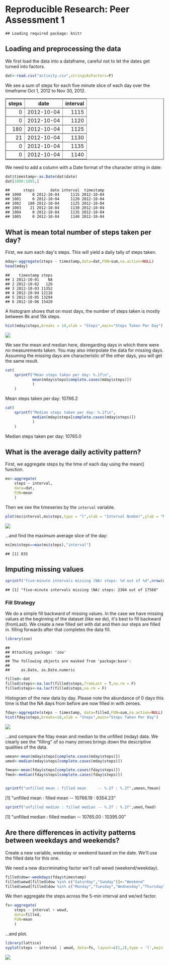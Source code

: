 # Reproducible Research: Peer Assessment 1


```
## Loading required package: knitr
```


## Loading and preprocessing the data

We first load the data into a dataframe, careful not to let the dates get turned into factors.


```r
dat<-read.csv("activity.csv",stringsAsFactors=F)
```

We see a sum of steps for each five minute slice of each day over the timeframe Oct 1, 2012 to Nov 30, 2012.

<!-- html table generated in R 3.1.2 by xtable 1.7-4 package -->
<!-- Sun Mar 15 16:22:39 2015 -->
<table border=1>
<tr> <th> steps </th> <th> date </th> <th> interval </th>  </tr>
  <tr> <td align="right">   0 </td> <td> 2012-10-04 </td> <td align="right"> 1115 </td> </tr>
  <tr> <td align="right">   0 </td> <td> 2012-10-04 </td> <td align="right"> 1120 </td> </tr>
  <tr> <td align="right"> 180 </td> <td> 2012-10-04 </td> <td align="right"> 1125 </td> </tr>
  <tr> <td align="right">  21 </td> <td> 2012-10-04 </td> <td align="right"> 1130 </td> </tr>
  <tr> <td align="right">   0 </td> <td> 2012-10-04 </td> <td align="right"> 1135 </td> </tr>
  <tr> <td align="right">   0 </td> <td> 2012-10-04 </td> <td align="right"> 1140 </td> </tr>
   </table>

We need to add a column with a Date format of the character string in date:


```r
dat$timestamp<-as.Date(dat$date)
dat[1000:1005,]
```

```
##      steps       date interval  timestamp
## 1000     0 2012-10-04     1115 2012-10-04
## 1001     0 2012-10-04     1120 2012-10-04
## 1002   180 2012-10-04     1125 2012-10-04
## 1003    21 2012-10-04     1130 2012-10-04
## 1004     0 2012-10-04     1135 2012-10-04
## 1005     0 2012-10-04     1140 2012-10-04
```


## What is mean total number of steps taken per day?

First, we sum each day's steps. This will yield a daily tally of steps taken.


```r
mday<-aggregate(steps ~ timestamp,data=dat,FUN=sum,na.action=NULL)
head(mday)
```

```
##    timestamp steps
## 1 2012-10-01    NA
## 2 2012-10-02   126
## 3 2012-10-03 11352
## 4 2012-10-04 12116
## 5 2012-10-05 13294
## 6 2012-10-06 15420
```

A histogram shows that on most days, the number of steps taken is mostly between 8k and 15k steps.


```r
hist(mday$steps,breaks = 10,xlab = "Steps",main="Steps Taken Per Day")
```

![](PA1_template_files/figure-html/unnamed-chunk-3-1.png) 

We see the mean and median here, disregarding days in which there were no measurements taken. You may also interpolate the data for missing days. Assuming the missing days are characteristic of the other days, you will get the same result.


```r
cat(
    sprintf("Mean steps taken per day: %.1f\n",
            mean(mday$steps[complete.cases(mday$steps)])
            )
    )
```

Mean steps taken per day: 10766.2

```r
cat(
    sprintf("Median steps taken per day: %.1f\n",
            median(mday$steps[complete.cases(mday$steps)])
            )
    )
```

Median steps taken per day: 10765.0

## What is the average daily activity pattern?

First, we aggregate steps by the time of each day using the mean() function.


```r
ms<-aggregate(
    steps ~ interval,
    data=dat,
    FUN=mean
    )
```

Then we see the timeseries by the `interval` variable.


```r
plot(ms$interval,ms$steps,type = "l",xlab = "Interval Number",ylab = "Number of Steps")
```

![](PA1_template_files/figure-html/interval-timeplot-1.png) 

...and find the maximum average slice of the day:


```r
ms[ms$steps==max(ms$steps),"interval"]
```

```
## [1] 835
```

## Imputing missing values


```r
sprintf("five-minute intervals missing (NA) steps: %d out of %d",nrow(dat[is.na(dat$steps),]),nrow(dat))
```

```
## [1] "five-minute intervals missing (NA) steps: 2304 out of 17568"
```

### Fill Strategy

We do a simple fill backward of missing values. In the case we have missing values at the beginning of the dataset (like we do), it's best to fill backward (fromLast). We create a new filled set with dat and then our steps are filled in. filling forwards after that completes the data fill.



```r
library(zoo)
```

```
## 
## Attaching package: 'zoo'
## 
## The following objects are masked from 'package:base':
## 
##     as.Date, as.Date.numeric
```

```r
filled<-dat
filled$steps<-na.locf(filled$steps,fromLast = T,na.rm = F)
filled$steps<-na.locf(filled$steps,na.rm = F)
```

Histogram of the new data by day. Please note the abundance of 0 days this time is that the NA days from before are now filled in with zeroes.


```r
fday<-aggregate(steps ~ timestamp, data=filled,FUN=sum,na.action=NULL)
hist(fday$steps,breaks=10,xlab = "Steps",main="Steps Taken Per Day")
```

![](PA1_template_files/figure-html/unnamed-chunk-8-1.png) 

...and compare the fday mean and median to the unfilled (mday) data. We clearly see the "filling" of so many zeroes brings down the descriptive qualities of the data.


```r
umean<-mean(mday$steps[complete.cases(mday$steps)])
umed<-median(mday$steps[complete.cases(mday$steps)])

fmean<-mean(fday$steps[complete.cases(fday$steps)])
fmed<-median(fday$steps[complete.cases(fday$steps)])


sprintf("unfilled mean : filled mean     -- %.2f : %.2f",umean,fmean)
```

[1] "unfilled mean : filled mean     -- 10766.19 : 9354.23"

```r
sprintf("unfilled median : filled median -- %.2f : %.2f",umed,fmed)
```

[1] "unfilled median : filled median -- 10765.00 : 10395.00"


## Are there differences in activity patterns between weekdays and weekends?

Create a new variable, weekday or weekend based on the date. We'll use the filled data for this one.

We need a new discriminating factor we'll call wewd (weekend/weekday).


```r
filled$dow<-weekdays(fday$timestamp)
filled$wewd[filled$dow %in% c("Saturday","Sunday")]<-"Weekend"
filled$wewd[filled$dow %in% c("Monday","Tuesday","Wednesday","Thursday","Friday")]<-"Weekday"
```

We then aggregate the steps across the 5-min interval and we/wd factor.

```r
fs<-aggregate(
    steps ~ interval + wewd,
    data=filled,
    FUN=mean
    )
```

...and plot.


```r
library(lattice)
xyplot(steps ~ interval | wewd, data=fs, layout=c(1,2),type = 'l',main = "Average steps taken (Weekends vs. Weekdays)")
```

![](PA1_template_files/figure-html/unnamed-chunk-11-1.png) 





